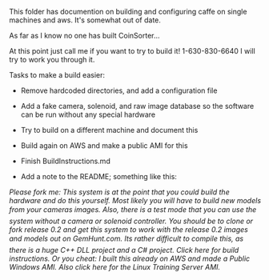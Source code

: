 This folder has documention on building and configuring caffe on single machines and aws. It's somewhat out of date. 

As far as I know no one has built CoinSorter...

At this point just call me if you want to try to build it! 1-630-830-6640 I will try to work you through it. 


Tasks to make a build easier:

* Remove hardcoded directories, and add a configuration file
* Add a fake camera, solenoid, and raw image database so the software can be run without any special hardware
* Try to build on a different machine and document this
* Build again on AWS and make a public AMI for this
* Finish BuildInstructions.md

* Add a note to the README; something like this:

*Please fork me: This system is at the point that you could build the hardware and do this yourself. Most likely you will have to build new models from your cameras images. Also, there is a test mode that you can use the system without a camera or solenoid controller. You should be to clone or fork release 0.2 and get this system to work with the release 0.2 images and models out on GemHunt.com. Its rather difficult to compile this, as there is a huge C++ DLL project and a C# project.  Click here for build instructions. Or you cheat: I built this already on AWS and made a Public Windows AMI. Also click here for the Linux Training Server AMI.*
